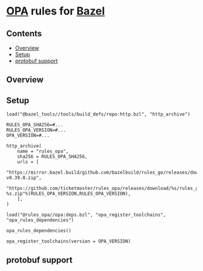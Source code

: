 # [OPA](https://www.openpolicyagent.org/) rules for [Bazel](https://bazel.build/)

## Contents
* [Overview](#overview)
* [Setup](#setup)
* [protobuf support](#protobuf-support)

## Overview

## Setup

```starlark
load("@bazel_tools//tools/build_defs/repo:http.bzl", "http_archive")

RULES_OPA_SHA256=#...
RULES_OPA_VERSION=#...
OPA_VERSION=#...

http_archive(
    name = "rules_opa",
    sha256 = RULES_OPA_SHA256,
    urls = [
        "https://mirror.bazel.build/github.com/bazelbuild/rules_go/releases/download/v0.39.0/rules_go-v0.39.0.zip",
        "https://github.com/ticketmaster/rules_opa/releases/download/%s/rules_go-%s.zip"%(RULES_OPA_VERSION,RULES_OPA_VERSION),
    ],
)

load("@rules_opa//opa:deps.bzl", "opa_register_toolchains", "opa_rules_dependencies")

opa_rules_dependencies()

opa_register_toolchains(version = OPA_VERSION)
```

## protobuf support
